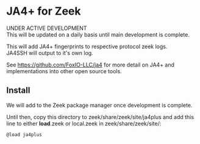 # JA4+ for Zeek
UNDER ACTIVE DEVELOPMENT  
This will be updated on a daily basis until main development is complete.

This will add JA4+ fingerprints to respective protocol zeek logs.  
JA4SSH will output to it's own log.  

See https://github.com/FoxIO-LLC/ja4 for more detail on JA4+ and implementations into other open source tools.

## Install
We will add to the Zeek package manager once development is complete.

Until then, copy this directory to zeek/share/zeek/site/ja4plus and add this line to either __load__.zeek or local.zeek in zeek/share/zeek/site/:
```
@load ja4plus
```

